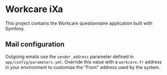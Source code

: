 # Workcare iXa

This project contains the Workcare questionnaire application built with Symfony.

## Mail configuration

Outgoing emails use the `sender_address` parameter defined in `app/config/parameters.yml`. Override this value with a `workcare.fr` address in your environment to customize the "From" address used by the system.
